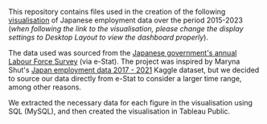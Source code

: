 This repository contains files used in the creation of the following [visualisation](https://public.tableau.com/views/japan_employment/Japanemploymentdata2015-2023?:language=en-GB&publish=yes&:sid=&:display_count=n&:origin=viz_share_link&:device=desktop) of Japanese employment data over the period 2015-2023 (*when following the link to the visualisation, please change the display settings to Desktop Layout to view the dashboard properly*). 

The data used was sourced from the [Japanese government's annual Labour Force Survey](https://www.e-stat.go.jp/en/stat-search/files?page=1&layout=datalist&toukei=00200531&tstat=000000110001&cycle=7&tclass1=000001040276&tclass2=000001040283&tclass3=000001040284&cycle_facet=tclass1%3Atclass2%3Acycle&tclass4val=0&metadata=1&data=1) (via e-Stat). The project was inspired by Maryna Shut's [Japan employment data 2017 - 2021](https://www.kaggle.com/datasets/marshuu/japan-employment-data-2017-2021/data?select=Employment_Japan+-+employment.csv) Kaggle dataset, but we decided to source our data directly from e-Stat to consider a larger time range, among other reasons.

We extracted the necessary data for each figure in the visualisation using SQL (MySQL), and then created the visualisation in Tableau Public.
